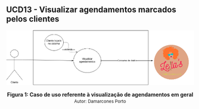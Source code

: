 ## UCD13 - Visualizar agendamentos marcados pelos clientes

[<div align="center"><img wight="auto" height="auto" src="../../../../img/diagramas-casos-uso/diagramas-v1/uc13.png"></div>](../../../../img/diagramas-casos-uso/diagramas-v1/uc13.png)
<figcaption align='center'>
    <b>Figura 1: Caso de uso referente à visualização de agendamentos em geral</b>
    <br>
    <small>Autor: Damarcones Porto</small>
</figcaption>
<br>